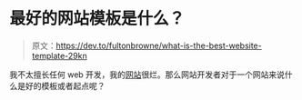 # 最好的网站模板是什么？

> 原文：<https://dev.to/fultonbrowne/what-is-the-best-website-template-29kn>

我不太擅长任何 web 开发，我的[网站](https://andromeda-software.github.io/)很烂。那么网站开发者对于一个网站来说什么是好的模板或者起点呢？